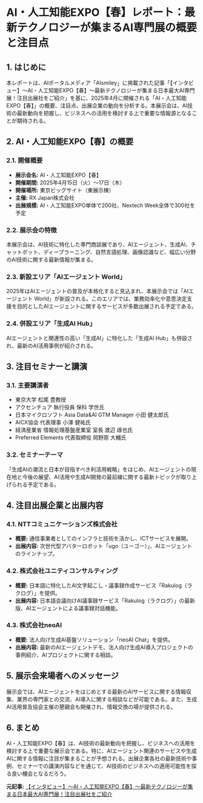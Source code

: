 # AI・人工知能EXPO【春】レポート：最新テクノロジーが集まるAI専門展の概要と注目点

## 1. はじめに

本レポートは、AIポータルメディア「AIsmiley」に掲載された記事「【インタビュー】～AI・人工知能EXPO【春】～最新テクノロジーが集まる日本最大AI専門展！注目出展社をご紹介」を基に、2025年4月に開催される「AI・人工知能EXPO【春】」の概要、注目点、出展企業の動向を分析する。本展示会は、AI技術の最新動向を把握し、ビジネスへの活用を検討する上で重要な情報源となることが期待される。

## 2. AI・人工知能EXPO【春】の概要

### 2.1. 開催概要

* **展示会名:** AI・人工知能EXPO【春】
* **開催期間:** 2025年4月15日（火）～17日（木）
* **開催場所:** 東京ビッグサイト（東展示棟）
* **主催:** RX Japan株式会社
* **出展規模:** AI・人工知能EXPO単体で200社、Nextech Week全体で300社を予定

### 2.2. 展示会の特徴

本展示会は、AI技術に特化した専門商談展であり、AIエージェント、生成AI、チャットボット、ディープラーニング、自然言語処理、画像認識など、幅広い分野のAI技術に関する最新情報が集まる。

### 2.3. 新設エリア「AIエージェント World」

2025年はAIエージェントの普及が本格化すると見込まれ、本展示会では「AIエージェント World」が新設される。このエリアでは、業務効率化や意思決定支援を目的としたAIエージェントに関するサービスが多数出展される予定である。

### 2.4. 併設エリア「生成AI Hub」

AIエージェントと関連性の高い「生成AI」に特化した「生成AI Hub」も併設され、最新のAI活用事例が紹介される。

## 3. 注目セミナーと講演

### 3.1. 主要講演者

* 東京大学 松尾 豊教授
* アクセンチュア 執行役員 保科 学世氏
* 日本マイクロソフト Asia Data&AI GTM Manager 小田 健太郎氏
* AICX協会 代表理事 小澤 健祐氏
* 経済産業省 情報処理基盤産業室 室長 渡辺 琢也氏
* Preferred Elements 代表取締役 岡野原 大輔氏

### 3.2. セミナーテーマ

「生成AIの潮流と日本が目指すべき利活用戦略」をはじめ、AIエージェントの現在地と今後の展望、AI活用や生成AI開発の最前線に関する最新トピックが取り上げられる予定である。

## 4. 注目出展企業と出展内容

### 4.1. NTTコミュニケーションズ株式会社

* **概要:** 通信事業者としてのインフラと技術を活かし、ICTサービスを展開。
* **出展内容:** 次世代型アバターロボット「ugo（ユーゴー）」、AIエージェントのラインナップ。

### 4.2. 株式会社ユニティコンサルティング

* **概要:** 日本語に特化したAI文字起こし・議事録作成サービス「Rakulog（ラクログ）」を提供。
* **出展内容:** 日本語会議向けAI議事録サービス「Rakulog（ラクログ）」の最新版、AIエージェントによる議事録対話機能。

### 4.3. 株式会社neoAI

* **概要:** 法人向け生成AI基盤ソリューション「neoAI Chat」を提供。
* **出展内容:** 最新のAIエージェントデモ、法人向け生成AI導入プロジェクトの事例紹介、AIプロジェクトに関する相談。

## 5. 展示会来場者へのメッセージ

展示会では、AIエージェントをはじめとする最新のAIサービスに関する情報収集、業界の専門家との交流、AI導入に関する相談などが可能である。また、生成AI活用普及協会主催の懇親会も開催され、情報交換の場が提供される。

## 6. まとめ

AI・人工知能EXPO【春】は、AI技術の最新動向を把握し、ビジネスへの活用を検討する上で重要な展示会である。特に、AIエージェント関連のサービスや生成AIに関する情報に注目が集まることが予想される。出展企業各社の最新技術や事例、セミナーでの講演内容などを通じて、AI技術のビジネスへの適用可能性を探る良い機会となるだろう。



**元記事:** [【インタビュー】～AI・人工知能EXPO【春】～最新テクノロジーが集まる日本最大AI専門展！注目出展社をご紹介](https://aismiley.co.jp/ai_news/interview-nextech2025-spring/)